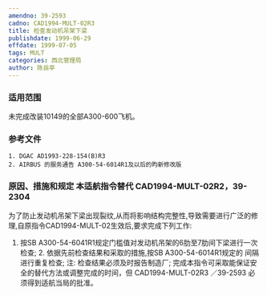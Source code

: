```yaml
---
amendno: 39-2593
cadno: CAD1994-MULT-02R3
title: 检查发动机吊架下梁
publishdate: 1999-06-29
effdate: 1999-07-05
tags: MULT
categories: 西北管理局
author: 陈岳亭
---
```


### 适用范围 
未完成改装10149的全部A300-600飞机。

<!--more-->
### 参考文件
    1. DGAC AD1993-228-154(B)R3 
    2. AIRBUS 的服务通告 A300-54-6014R1及以后的昀新修改版

### 原因、措施和规定 本适航指令替代 CAD1994-MULT-02R2，39-2304 
为了防止发动机吊架下梁出现裂纹,从而将影响结构完整性,导致需要进行广泛的修理,自原指令CAD1994-MULT-02生效后,要求完成下列工作: 
1. 按SB A300-54-6041R1规定门槛值对发动机吊架的6肋至7肋间下梁进行一次检查; 
    2. 依据先前检查结果和采取的措施,按SB A300-54-6014R1规定的
间隔进行重复检查; 注: 检查结果必须及时报告制造厂; 
    完成本指令可采取能保证安全的替代方法或调整完成的时间，但
       CAD1994-MULT-02R3   ／39-2593 
必须得到适航当局的批准。
